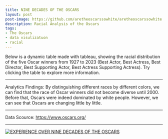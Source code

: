 ```yaml
---
title: NINE DECADES OF THE OSCARS
layout: post
post-image: https://github.com/aretheoscarssowhite/aretheoscarssowhite.github.io/blob/master/assets/images/blog1.jpeg?raw=true
description: Racial Analysis of the Oscars
tags:
- The Oscars
- data visulizatuon
- racial
---
```

Below is a dynamic table made with tableau, showing the racial distribution of the five Oscar winners from 1927 to 2023 (Best Actor, Best Actress, Best Director, Best Supporting Actor, Best Actress Supporting Actress). Try clicking the table to explore more information.

---
Analytics Findings: By distinguishing different races by different colors, we can find that the race of Oscar winners did not become diverse until 2000. Before that, Oscars were indeed dominated by white people. However, we can see that Oscars are changing little by little.

---
Data Scource: https://www.oscars.org/

---

<html>
  
  <body>
    <div class='tableauPlaceholder' id='viz1682351170434' style='position: relative'>
      <noscript>
        <a href='#'>
          <img alt='EXPERIENCE OVER NINE DECADES OF THE OSCARS  ' 
               src='https:&#47;&#47;public.tableau.com&#47;static&#47;images&#47;Os&#47;Oscar_16823507897630&#47;4&#47;1_rss.png' style='border: none' />
        </a>
      </noscript>
      <object class='tableauViz'  style='display:none;'>
        <param name='host_url' value='https%3A%2F%2Fpublic.tableau.com%2F' /> 
        <param name='embed_code_version' value='3' /> 
        <param name='site_root' value='' />
        <param name='name' value='Oscar_16823507897630&#47;4' />
        <param name='tabs' value='no' />
        <param name='toolbar' value='yes' />
        <param name='static_image' 
               value='https:&#47;&#47;public.tableau.com&#47;static&#47;images&#47;Os&#47;Oscar_16823507897630&#47;4&#47;1.png' /> 
        <param name='animate_transition' value='yes' />
        <param name='display_static_image' value='yes' />
        <param name='display_spinner' value='yes' />
        <param name='display_overlay' value='yes' />
        <param name='display_count' value='yes' />
        <param name='language' value='zh-CN' />
      </object>
    </div>
    <script type='text/javascript'>                    
      var divElement = document.getElementById('viz1682351170434');                    
      var vizElement = divElement.getElementsByTagName('object')[0];                    
      vizElement.style.width='140%';vizElement.style.height=(divElement.offsetWidth*0.75)+'px';                    
      var scriptElement = document.createElement('script');                    
      scriptElement.src = 'https://public.tableau.com/javascripts/api/viz_v1.js';                    
      vizElement.parentNode.insertBefore(scriptElement, vizElement);                
    </script>
  </body>
</html>
